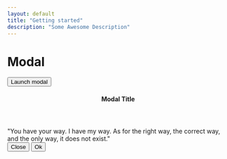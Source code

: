 ```yaml
---
layout: default
title: "Getting started"
description: "Some Awesome Description"
---
```


# Modal

<button class="btn btn--primary js-modal-trigger" data-target="exampleModal">Launch modal</button>

<div id="exampleModal" class="c-modal">
  <div class="c-modal__content">
    <header class="c-modal__header">
      <h4 class="c-modal__title">Modal Title</h4>
    </header>
    <div class="c-modal__body">
        "You have your way. I have my way. As for the right way, the correct way, and the only way, it does not exist."
    </div>
    <footer class="c-modal__footer">
        <button type="button" class="btn js-modal-close">Close</button>
        <button type="button" class="btn btn--primary">Ok</button>
    </footer>
  </div>
</div>
